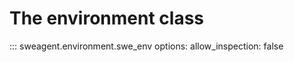 # The environment class

::: sweagent.environment.swe_env
    options:
      allow_inspection: false